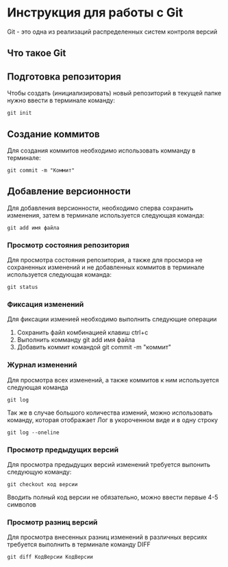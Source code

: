 # **Инструкция для работы с Git**

Git - это одна из реализаций распределенных систем контроля версий

## Что такое Git


## Подготовка репозитория

Чтобы создать (инициализировать) новый репозиторий в текущей папке нужно ввести в терминале команду:

    git init

## Создание коммитов

Для создания коммитов необходимо использовать комманду в терминале:

    git commit -m "Коммит"

## Добавление версионности

Для добавления версионности, необходимо сперва сохранить изменения, затем в терминале используется следующая команда:

    git add имя файла

### Просмотр состояния репозитория

Для просмотра состояния репозитория, а также для просмора не сохраненных изменений и не добавленных коммитов в терминале используется следующая команда:

    git status

### Фиксация изменений

Для фиксации изменией необходимо выполнить следующие операции

1. Сохранить файл комбинацией клавиш ctrl+c
2. Выполнить комманду git add имя файла
3. Добавить коммит командой git commit -m "коммит"

### Журнал изменений

Для просмотра всех изменений, а также коммитов к ним используется следующая команда

    git log

Так же в случае большого количества измений, можно использовать команду, которая отображает Лог в укороченном виде и в одну строку

    git log --oneline

### Просмотр предыдущих версий

Для просмотра предыдущих версий изменений требуется выпонить следующую команду:

    git checkout код версии 

Вводить полный код версии не обязательно, можно ввести первые 4-5 символов

### Просмотр разниц версий

Для просмотра внесенных разниц изменений в различных версиях требуется выполнить в терминале команду DIFF

    git diff КодВерсии КодВерсии